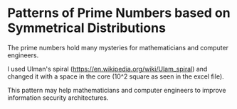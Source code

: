 # Patterns of Prime Numbers based on Symmetrical Distributions
The prime numbers hold many mysteries for mathematicians and computer engineers.

I used Ulman's spiral (https://en.wikipedia.org/wiki/Ulam_spiral) and changed it with a space in the core (10^2 square as seen in the excel file).

This pattern may help mathematicians and computer engineers to improve information security architectures.

